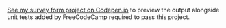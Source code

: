 [See my survey form project on Codepen.io](https://codepen.io/mbengtanyi/pen/OJpzLmN) to preview the output alongside unit tests added by FreeCodeCamp required to pass this project.


